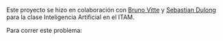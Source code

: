 Este proyecto se hizo en colaboración con [Bruno Vitte](https://github.com/Tanque40) y [Sebastian Dulong](https://github.com/dulongski) para la clase Inteligencia Artificial en el ITAM.

Para correr este problema: